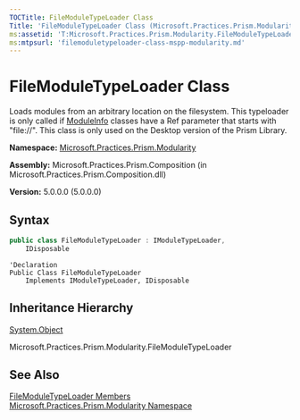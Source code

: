 ```yaml
---
TOCTitle: FileModuleTypeLoader Class
Title: 'FileModuleTypeLoader Class (Microsoft.Practices.Prism.Modularity)'
ms:assetid: 'T:Microsoft.Practices.Prism.Modularity.FileModuleTypeLoader'
ms:mtpsurl: 'filemoduletypeloader-class-mspp-modularity.md'
---
```



# FileModuleTypeLoader Class

Loads modules from an arbitrary location on the filesystem. This typeloader is only called if [ModuleInfo](/patterns-practices/reference/moduleinfo-class-mspp-modularity) classes have a Ref parameter that starts with "file://". This class is only used on the Desktop version of the Prism Library.

**Namespace:** [Microsoft.Practices.Prism.Modularity](/patterns-practices/reference/mspp-modularity-namespace)

**Assembly:** Microsoft.Practices.Prism.Composition (in Microsoft.Practices.Prism.Composition.dll)

**Version:** 5.0.0.0 (5.0.0.0)

## Syntax

```C#
public class FileModuleTypeLoader : IModuleTypeLoader, 
	IDisposable
```
```VB
'Declaration
Public Class FileModuleTypeLoader
	Implements IModuleTypeLoader, IDisposable
```

## Inheritance Hierarchy

[System.Object](http://msdn.microsoft.com/en-us/library/e5kfa45b)

Microsoft.Practices.Prism.Modularity.FileModuleTypeLoader

## See Also

[FileModuleTypeLoader Members](/patterns-practices/reference/filemoduletypeloader-members-mspp-modularity)<br/>
[Microsoft.Practices.Prism.Modularity Namespace](/patterns-practices/reference/mspp-modularity-namespace)
